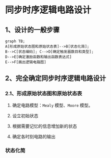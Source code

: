 # 同步时序逻辑电路设计

## 1、设计的一般步骤

```mermaid
graph TB;
A[形成原始状态图和原始状态表]-->B[状态化简];
B-->C[状态编码]; C-->D[确定触发器数目和类型];
D-->E[确定激励函数和输出函数表达式]
E-->F[画出逻辑电路图]
```

## 2、完全确定同步时序逻辑电路设计

### 2.1、形成原始状态图和原始状态表

1. 确定电路模型：`Mealy` 模型、`Moore` 模型。

2. 设立初始状态
3. 根据需要记忆的信息增加新的状态
4. 确定各时刻电路的输出

### 状态化简